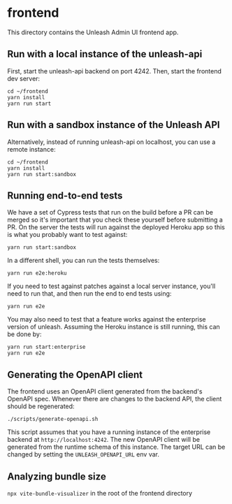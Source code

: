 # frontend

This directory contains the Unleash Admin UI frontend app.

## Run with a local instance of the unleash-api

First, start the unleash-api backend on port 4242.
Then, start the frontend dev server:

```
cd ~/frontend
yarn install
yarn run start
```

## Run with a sandbox instance of the Unleash API

Alternatively, instead of running unleash-api on localhost, you can use a remote instance:

```
cd ~/frontend
yarn install
yarn run start:sandbox
```

## Running end-to-end tests

We have a set of Cypress tests that run on the build before a PR can be merged
so it's important that you check these yourself before submitting a PR.
On the server the tests will run against the deployed Heroku app so this is what you probably want to test against:

```
yarn run start:sandbox
```

In a different shell, you can run the tests themselves:

```
yarn run e2e:heroku
```

If you need to test against patches against a local server instance,
you'll need to run that, and then run the end to end tests using:

```
yarn run e2e
```

You may also need to test that a feature works against the enterprise version of unleash.
Assuming the Heroku instance is still running, this can be done by:

```
yarn run start:enterprise
yarn run e2e
```

## Generating the OpenAPI client

The frontend uses an OpenAPI client generated from the backend's OpenAPI spec.
Whenever there are changes to the backend API, the client should be regenerated:

```
./scripts/generate-openapi.sh
```

This script assumes that you have a running instance of the enterprise backend at `http://localhost:4242`.
The new OpenAPI client will be generated from the runtime schema of this instance.
The target URL can be changed by setting the `UNLEASH_OPENAPI_URL` env var.

## Analyzing bundle size

`npx vite-bundle-visualizer` in the root of the frontend directory

